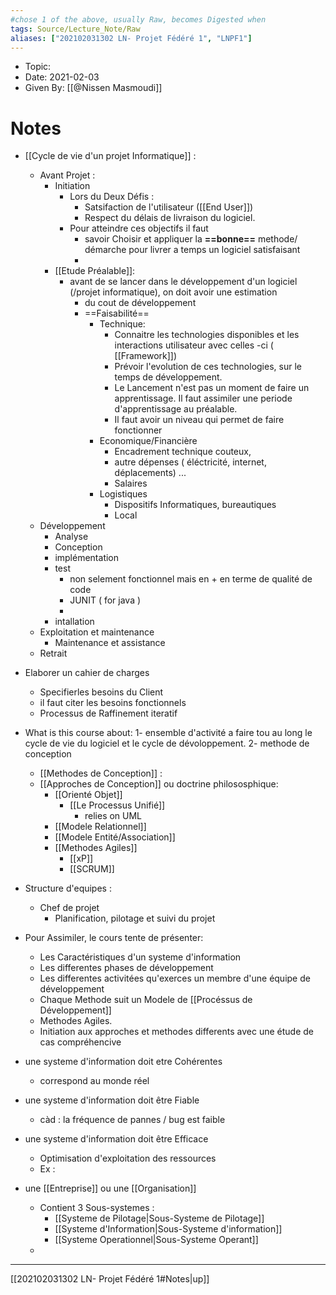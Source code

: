 ```yaml
---
#chose 1 of the above, usually Raw, becomes Digested when 
tags: Source/Lecture_Note/Raw
aliases: ["202102031302 LN- Projet Fédéré 1", "LNPF1"] 
---
```

<!--topic should reference the big themes of a certain lecture, not necessarily the Title of the Course -->
* Topic:
* Date: 2021-02-03
* Given By: [[@Nissen Masmoudi]]


# Notes
* [[Cycle de vie d'un projet Informatique]] : 
	* Avant Projet : 
		* Initiation 
			* Lors du Deux Défis : 
				* Satsifaction de l'utilisateur ([[End User]])
				* Respect du délais de livraison du logiciel. 
			* Pour atteindre ces objectifs il faut 
				* savoir Choisir et appliquer la **==bonne==** methode/ démarche  pour livrer a temps un logiciel satisfaisant
				* 
		* [[Etude Préalable]]:
			* avant de se lancer dans le développement d'un logiciel (/projet informatique), on doit avoir une estimation
				*  du cout de développement
				*  ==Faisabilité== 
					*  Technique: 
						*  Connaitre les technologies disponibles et les interactions utilisateur avec celles -ci  ( [[Framework]])
						*  Prévoir l'evolution de ces technologies, sur le temps de développement.
						*  Le Lancement n'est pas un moment de faire un apprentissage. Il faut assimiler une periode d'apprentissage au préalable. 
						*  Il faut avoir un niveau qui permet de faire fonctionner 
					*  Economique/Financière
						*  Encadrement technique couteux, 
						*  autre dépenses ( éléctricité, internet, déplacements) ... 
						*  Salaires 
					*  Logistiques 
						*  Dispositifs Informatiques, bureautiques
						*  Local 
	* Développement 
		* Analyse
		* Conception
		* implémentation
		* test
			* non selement fonctionnel mais en + en terme de qualité de code
			* JUNIT ( for java )
			* 
		* intallation
	* Exploitation et maintenance 
		* Maintenance et assistance
	* Retrait 
* Elaborer un cahier de charges
	* Specifierles besoins du Client 
	* il faut citer les besoins fonctionnels 
	* Processus de Raffinement iteratif 

* What is this course about: 
		1- ensemble d'activité a faire tou au long le cycle de vie du logiciel et le cycle de dévoloppement.
		2- methode de conception
	* [[Methodes de Conception]] : 
	* [[Approches de Conception]] ou doctrine philososphique: 
		* [[Orienté Objet]]
			* [[Le Processus Unifié]]
				* relies on UML 
		* [[Modele Relationnel]]
		* [[Modele Entité/Association]]
		* [[Methodes Agiles]]
			* [[xP]]
			* [[SCRUM]]

* Structure d'equipes : 
	* Chef de projet 
		* Planification, pilotage et suivi du projet 


* Pour Assimiler, le cours tente de présenter: 
	* Les Caractéristiques d'un systeme d'information
	* Les differentes phases de développement 
	* Les differentes activitées qu'exerces un membre d'une équipe de développement
	* Chaque Methode suit un Modele de [[Procéssus de Développement]] 
	* Methodes Agiles.
	* Initiation aux approches et methodes differents avec une étude de cas compréhencive


* une systeme d'information doit etre Cohérentes 
	* correspond au monde réel 
* une systeme d'information doit être Fiable 
	* càd : la fréquence de pannes / bug est faible 
* une systeme d'information doit être Efficace 
	* Optimisation d'exploitation des ressources
	* Ex : 

* une [[Entreprise]] ou une [[Organisation]]
	* Contient 3 Sous-systemes : 
		* [[Systeme de Pilotage|Sous-Systeme de Pilotage]]
		* [[Systeme d'Information|Sous-Systeme d'information]]
		* [[Systeme Operationnel|Sous-Systeme Operant]]
	* 




---
[[202102031302 LN- Projet Fédéré 1#Notes|up]]